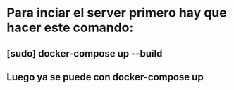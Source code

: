 # Para inciar el server primero hay que hacer este comando:
## [sudo] docker-compose up --build
## Luego ya se puede con docker-compose up
